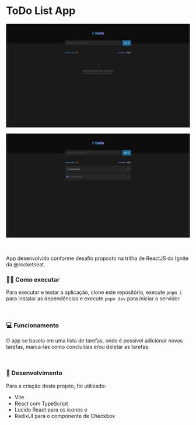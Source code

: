 # ToDo List App

![Clique para ver a imagem do projeto](https://raw.githubusercontent.com/dihnauer/ignite-reactjs-desafio-01/main/src/assets/app-preview.png)

![Clique para ver a imagem do projeto](https://raw.githubusercontent.com/dihnauer/ignite-reactjs-desafio-01/main/src/assets/app-in-use-preview.png)

<br />

App desenvolvido conforme desafio proposto na trilha de ReactJS do Ignite da @rocketseat.

### 🧑‍💻 Como executar

Para executar e testar a aplicação, clone este repositório, execute ``pnpm i`` para instalar as dependências e execute ``pnpm dev`` para iniciar o servidor.

<br />

### 💻 Funcionamento

O app se baseia em uma lista de tarefas, onde é possível adicionar novas tarefas, marca-las como concluídas e/ou deletar as tarefas.

<br />

### 🚀 Desenvolvimento

Para a criação deste projeto, foi utilizado:

- Vite
- React com TypeScript
- Lucide React para os ícones e
- RadixUI para o componente de Checkbox
